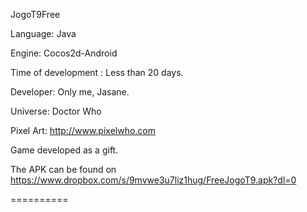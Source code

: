 JogoT9Free

Language: Java

Engine: Cocos2d-Android

Time of development : Less than 20 days.

Developer: Only me, Jasane.

Universe: Doctor Who

Pixel Art: http://www.pixelwho.com

Game developed as a gift. 

The APK can be found on https://www.dropbox.com/s/9mvwe3u7liz1hug/FreeJogoT9.apk?dl=0

==========
